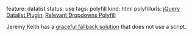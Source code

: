 feature: datalist
status: use
tags: polyfill
kind: html
polyfillurls: [jQuery Datalist Plugin](http://miketaylr.com/code/datalist.html), [Relevant Dropdowns Polyfill](http://css-tricks.com/15346-relevant-dropdowns-polyfill-for-datalist/)

Jeremy Keith has a [graceful fallback solution](http://adactio.com/journal/4272/) that does not use a script.
